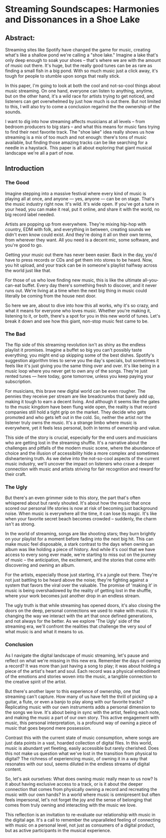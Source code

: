 # Streaming Soundscapes: Harmonies and Dissonances in a Shoe Lake

## Abstract:

Streaming sites like Spotify have changed the game for music, creating what's like a shallow pond we're calling a "shoe lake." Imagine a lake that's only deep enough to soak your shoes – that's where we are with the amount of music out there. It's huge, but the really good tunes can be as rare as finding a small fish in a big pond. With so much music just a click away, it's tough for people to stumble upon songs that really stick.

In this paper, I'm going to look at both the cool and not-so-cool things about music streaming. On one hand, everyone can listen to anything, anytime, but on the other hand, it's a wild race for artists trying to get noticed, and listeners can get overwhelmed by just how much is out there. But not limited to this, I will also try to come a conclusion regarind the the ownership of the sounds.

I want to dig into how streaming affects musicians at all levels – from bedroom producers to big stars – and what this means for music fans trying to find their next favorite track. The "shoe lake" idea really shows us how streaming is a mix of too much and not enough: there's tons of music available, but finding those amazing tracks can be like searching for a needle in a haystack. This paper is all about exploring that giant musical landscape we're all a part of now.

## Introduction

### The Good
Imagine stepping into a massive festival where every kind of music is playing all at once, and anyone — yes, anyone — can be on stage. That's the music industry right now. It's wild. It's wide open. If you've got a tune in your head, you can make it real, put it online, and share it with the world, no big record label needed.

Artists are popping up from everywhere. They're mixing hip-hop with country, EDM with folk, and everything in between, creating sounds we didn't even know could exist. And they're doing it all on their own terms, from wherever they want. All you need is a decent mic, some software, and you're good to go.

Getting your music out there has never been easier. Back in the day, you'd have to press records or CDs and get them into stores to be heard. Now, you hit upload, and your track can be in someone's playlist halfway across the world just like that.

For those of us who love finding new music, this is like the ultimate all-you-can-eat buffet. Every day there's something fresh to discover, and it never runs out. We're living at a time when the next big thing in music could literally be coming from the house next door.

So here we are, about to dive into how this all works, why it's so crazy, and what it means for everyone who loves music. Whether you're making it, listening to it, or both, there's a spot for you in this new world of tunes. Let's break it down and see how this giant, non-stop music fest came to be.

### The Bad

The flip side of this streaming revolution isn't as shiny as the endless playlist it promises. Imagine a buffet so big you can't possibly taste everything; you might end up skipping some of the best dishes. Spotify's suggestion algorithm tries to serve you the day's specials, but sometimes it feels like it's just giving you the same thing over and over. It's like being in a music loop where you never get to own any of the songs. They're just rented tunes — here today, gone tomorrow, unless you keep paying your subscription.

For musicians, this brave new digital world can be even rougher. The pennies they receive per stream are like breadcrumbs that barely add up, making it tough to earn a decent living. And although it seems like the gates to the music kingdom have been flung wide open, the reality is that record companies still hold a tight grip on the market. They decide who gets promoted and who gets left out in the cold. So, neither the artist nor the listener truly owns the music. It's a strange limbo where music is everywhere, yet it feels less personal, both in terms of ownership and value.

This side of the story is crucial, especially for the end users and musicians who are getting lost in the streaming shuffle. It's a narrative about the challenges and pitfalls of the modern music scene, where the abundance of choice and the illusion of accessibility hide a more complex and sometimes disheartening truth. As we delve into the not-so-cool aspects of the current music industry, we'll uncover the impact on listeners who crave a deeper connection with music and artists striving for fair recognition and reward for their craft.

### The Ugly

But there's an even grimmer side to this story, the part that's often whispered about but rarely shouted. It's about how the music that once scored our personal life stories is now at risk of becoming just background noise. When music is everywhere all the time, it can lose its magic. It's like when your favorite secret beach becomes crowded – suddenly, the charm isn't as strong.

In the world of streaming, songs are like shooting stars; they burn brightly on your playlist for a moment before fading into the next big hit. This can make music feel disposable, a stark contrast to the days when owning an album was like holding a piece of history. And while it's cool that we have access to every song ever made, we're starting to miss out on the journey of music – the anticipation, the excitement, and the stories that come with discovering and owning an album.

For the artists, especially those just starting, it's a jungle out there. They're not just battling to be heard above the noise; they're fighting against a system that favors the viral over the valuable. The promise of 'making it' in music is being overshadowed by the reality of getting lost in the shuffle, where your work becomes just another drop in an endless stream.

The ugly truth is that while streaming has opened doors, it's also closing the doors on the deep, personal connections we used to make with music. It's changing the way we interact with the art that once defined generations, and not always for the better. As we explore 'The Ugly' side of the streaming era, we'll confront the realities that challenge the very soul of what music is and what it means to us.

### Conclusion

As I navigate the digital landscape of music streaming, let's pause and reflect on what we're missing in this new era. Remember the days of owning a record? It was more than just having a song to play; it was about holding a piece of the artist's heart and soul. Each record was a physical embodiment of the emotions and stories woven into the music, a tangible connection to the creative spirit of the artist.

But there's another layer to this experience of ownership, one that streaming can't capture. How many of us have felt the thrill of picking up a guitar, a flute, or even a banjo to play along with our favorite tracks? Replicating music with our own instruments adds a personal dimension to the songs we love. It's about being in sync with the artist, feeling each note, and making the music a part of our own story. This active engagement with music, this personal interpretation, is a profound way of owning a piece of music that goes beyond mere possession.

Contrast this with the current state of music consumption, where songs are just data points in a vast, hoarded collection of digital files. In this world, music is abundant yet fleeting, easily accessible but rarely cherished. Does this not make us question what we've lost in the transition from physical to digital? The richness of experiencing music, of owning it in a way that resonates with our soul, seems diluted in the endless streams of digital content.

So, let's ask ourselves: What does owning music really mean to us now? Is it about having exclusive access to a track, or is it about the deeper connection that comes from physically owning a record and recreating the music with our own hands? In a world where music is omnipresent but often feels impersonal, let's not forget the joy and the sense of belonging that comes from truly owning and interacting with the music we love.

This reflection is an invitation to re-evaluate our relationship with music in the digital age. It's a call to remember the unparalleled feeling of connecting with music on a personal level, not just as consumers of a digital product, but as active participants in the musical experience.
